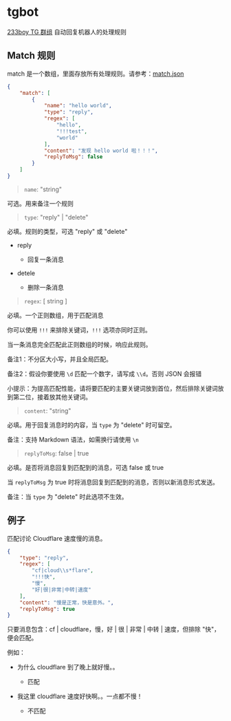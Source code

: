 # tgbot

[233boy TG 群组](https://t.me/tg233boy) 自动回复机器人的处理规则 

## Match 规则

match 是一个数组，里面存放所有处理规则。请参考：[match.json](match.json)

```json
{
    "match": [
        {
            "name": "hello world",
            "type": "reply",
            "regex": [
                "hello",
                "!!!test",
                "world"
            ],
            "content": "发现 hello world 啦！！！",
            "replyToMsg": false
        }
    ]
}
```

> `name`: "string"

可选。用来备注一个规则

> `type`: "reply" | "delete"

必填。规则的类型，可选 "reply" 或 "delete"
- reply
    - 回复一条消息

- detele
    - 删除一条消息


> `regex`: [ string ]

必填。一个正则数组，用于匹配消息

你可以使用 `!!!` 来排除关键词，`!!!` 选项亦同时正则。

当一条消息完全匹配此正则数组的时候，响应此规则。

备注1：不分区大小写，并且全局匹配。

备注2：假设你要使用 `\d` 匹配一个数字，请写成 `\\d`。否则 JSON 会报错

小提示：为提高匹配性能，请将要匹配的主要关键词放到首位，然后排除关键词放到第二位，接着放其他关键词。

> `content`: "string"

必填。用于回复消息时的内容，当 `type` 为 "delete" 时可留空。

备注：支持 Markdown 语法，如需换行请使用 `\n`

> `replyToMsg`: false | true

必填。是否将消息回复到匹配到的消息，可选 false 或 true

当 `replyToMsg` 为 true 时将消息回复到匹配到的消息，否则以新消息形式发送。

备注：当 `type` 为 "delete" 时此选项不生效。

## 例子

匹配讨论 Cloudflare 速度慢的消息。

```json
{
    "type": "reply",
    "regex": [
        "cf|cloud\\s*flare",
        "!!!快",
        "慢",
        "好|很|非常|中转|速度"
    ],
    "content": "慢是正常，快是意外。",
    "replyToMsg": true
}
```

只要消息包含：cf | cloudflare，慢，好 | 很 | 非常 | 中转 | 速度，但排除 "快"，便会匹配。

例如：

- 为什么 cloudflare 到了晚上就好慢。。
    - 匹配

- 我这里 cloudflare 速度好快啊。。一点都不慢！
    - 不匹配
